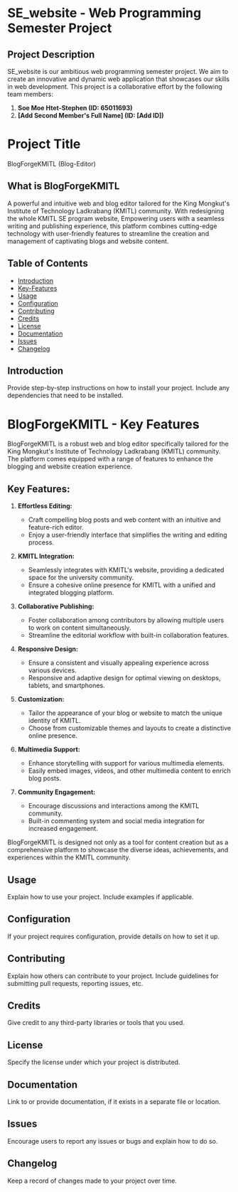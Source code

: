 # SE_website - Web Programming Semester Project

## Project Description

SE_website is our ambitious web programming semester project. We aim to create an innovative and dynamic web application that showcases our skills in web development. This project is a collaborative effort by the following team members:

1. **Soe Moe Htet-Stephen (ID: 65011693)**
2. **[Add Second Member's Full Name] (ID: [Add ID])**

# Project Title
BlogForgeKMITL (Blog-Editor)

## What is BlogForgeKMITL
A powerful and intuitive web and blog editor tailored for the King Mongkut's Institute of Technology Ladkrabang (KMITL) community. With redesigning the whole KMITL SE program website, Empowering users with a seamless writing and publishing experience, this platform combines cutting-edge technology with user-friendly features to streamline the creation and management of captivating blogs and website content.



## Table of Contents
- [Introduction](#introduction)
- [Key-Features](#key-features)
- [Usage](#usage)
- [Configuration](#configuration)
- [Contributing](#contributing)
- [Credits](#credits)
- [License](#license)
- [Documentation](#documentation)
- [Issues](#issues)
- [Changelog](#changelog)

## Introduction
Provide step-by-step instructions on how to install your project. Include any dependencies that need to be installed.

# BlogForgeKMITL - Key Features

BlogForgeKMITL is a robust web and blog editor specifically tailored for the King Mongkut's Institute of Technology Ladkrabang (KMITL) community. The platform comes equipped with a range of features to enhance the blogging and website creation experience.

## Key Features:

1. **Effortless Editing:**
   - Craft compelling blog posts and web content with an intuitive and feature-rich editor.
   - Enjoy a user-friendly interface that simplifies the writing and editing process.

2. **KMITL Integration:**
   - Seamlessly integrates with KMITL's website, providing a dedicated space for the university community.
   - Ensure a cohesive online presence for KMITL with a unified and integrated blogging platform.

3. **Collaborative Publishing:**
   - Foster collaboration among contributors by allowing multiple users to work on content simultaneously.
   - Streamline the editorial workflow with built-in collaboration features.

4. **Responsive Design:**
   - Ensure a consistent and visually appealing experience across various devices.
   - Responsive and adaptive design for optimal viewing on desktops, tablets, and smartphones.

5. **Customization:**
   - Tailor the appearance of your blog or website to match the unique identity of KMITL.
   - Choose from customizable themes and layouts to create a distinctive online presence.

6. **Multimedia Support:**
   - Enhance storytelling with support for various multimedia elements.
   - Easily embed images, videos, and other multimedia content to enrich blog posts.

7. **Community Engagement:**
   - Encourage discussions and interactions among the KMITL community.
   - Built-in commenting system and social media integration for increased engagement.

BlogForgeKMITL is designed not only as a tool for content creation but as a comprehensive platform to showcase the diverse ideas, achievements, and experiences within the KMITL community.

## Usage
Explain how to use your project. Include examples if applicable.

## Configuration
If your project requires configuration, provide details on how to set it up.

## Contributing
Explain how others can contribute to your project. Include guidelines for submitting pull requests, reporting issues, etc.

## Credits
Give credit to any third-party libraries or tools that you used.

## License
Specify the license under which your project is distributed.

## Documentation
Link to or provide documentation, if it exists in a separate file or location.

## Issues
Encourage users to report any issues or bugs and explain how to do so.

## Changelog
Keep a record of changes made to your project over time.

